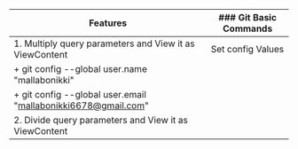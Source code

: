 Features | ### Git Basic Commands
--- | ---
1. Multiply query parameters and View it as ViewContent | Set config Values
| + git config --global user.name "mallabonikki"
| + git config --global user.email "mallabonikki6678@gmail.com"
2. Divide query parameters and View it as ViewContent | 
